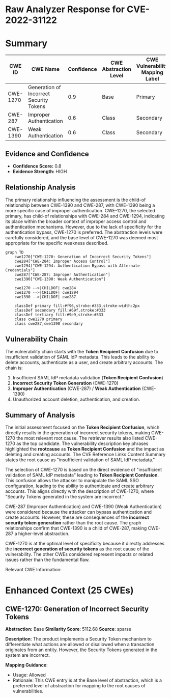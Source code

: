 # Raw Analyzer Response for CVE-2022-31122

# Summary
| CWE ID    | CWE Name                                                  | Confidence | CWE Abstraction Level | CWE Vulnerability Mapping Label | CWE-Vulnerability Mapping Notes |
| --------- | --------------------------------------------------------- | ---------- | --------------------- | ------------------------------- | ----------------------------- |
| CWE-1270  | Generation of Incorrect Security Tokens                   | 0.9        | Base                  | Primary                         | Allowed                       |
| CWE-287   | Improper Authentication                                   | 0.6        | Class                 | Secondary                       | Discouraged                   |
| CWE-1390  | Weak Authentication                                       | 0.6        | Class                 | Secondary                       | Allowed-with-Review         |

## Evidence and Confidence

*   **Confidence Score:** 0.8
*   **Evidence Strength:** HIGH

## Relationship Analysis
The primary relationship influencing the assessment is the child-of relationship between CWE-1390 and CWE-287, with CWE-1390 being a more specific case of improper authentication. CWE-1270, the selected primary, has child-of relationships with CWE-284 and CWE-1294, indicating its place within the broader context of improper access control and authentication mechanisms. However, due to the lack of specificity for the authentication bypass, CWE-1270 is preferred. The abstraction levels were carefully considered, and the base level of CWE-1270 was deemed most appropriate for the specific weakness described.

```mermaid
graph TD
    cwe1270["CWE-1270: Generation of Incorrect Security Tokens"]
    cwe284["CWE-284: Improper Access Control"]
    cwe1294["CWE-1294: Authentication Bypass with Alternate Credentials"]
    cwe287["CWE-287: Improper Authentication"]
    cwe1390["CWE-1390: Weak Authentication"]
    
    cwe1270 -->|CHILDOF| cwe284
    cwe1270 -->|CHILDOF| cwe1294
    cwe1390 -->|CHILDOF| cwe287
    
    classDef primary fill:#f96,stroke:#333,stroke-width:2px
    classDef secondary fill:#69f,stroke:#333
    classDef tertiary fill:#9e9,stroke:#333
    class cwe1270 primary
    class cwe287,cwe1390 secondary
```

## Vulnerability Chain
The vulnerability chain starts with the **Token Recipient Confusion** due to insufficient validation of SAML IdP metadata. This leads to the ability to delete accounts, authenticate as a user, and create arbitrary accounts. The chain is:

1.  Insufficient SAML IdP metadata validation (**Token Recipient Confusion**)
2.  **Incorrect Security Token Generation** (CWE-1270)
3.  **Improper Authentication** (CWE-287) / **Weak Authentication** (CWE-1390)
4.  Unauthorized account deletion, authentication, and creation.

## Summary of Analysis
The initial assessment focused on the **Token Recipient Confusion**, which directly results in the generation of incorrect security tokens, making CWE-1270 the most relevant root cause. The retriever results also listed CWE-1270 as the top candidate. The vulnerability description key phrases highlighted the **rootcause** as **Token Recipient Confusion** and the impact as deleting and creating accounts. The CVE Reference Links Content Summary states the root cause as "insufficient validation of SAML IdP metadata."

The selection of CWE-1270 is based on the direct evidence of "insufficient validation of SAML IdP metadata" leading to **Token Recipient Confusion**. This confusion allows the attacker to manipulate the SAML SSO configuration, leading to the ability to authenticate and create arbitrary accounts. This aligns directly with the description of CWE-1270, where "Security Tokens generated in the system are incorrect."

CWE-287 (Improper Authentication) and CWE-1390 (Weak Authentication) were considered because the attacker can bypass authentication and create accounts. However, these are consequences of the **incorrect security token generation** rather than the root cause. The graph relationships confirm that CWE-1390 is a child of CWE-287, making CWE-287 a higher-level abstraction.

CWE-1270 is at the optimal level of specificity because it directly addresses the **incorrect generation of security tokens** as the root cause of the vulnerability. The other CWEs considered represent impacts or related issues rather than the fundamental flaw.

Relevant CWE Information:

# Enhanced Context (25 CWEs)

## CWE-1270: Generation of Incorrect Security Tokens
**Abstraction:** Base
**Similarity Score**: 5112.68
**Source**: sparse

**Description**:
The product implements a Security Token mechanism to differentiate what actions are allowed or disallowed when a transaction originates from an entity. However, the Security Tokens generated in the system are incorrect.

**Mapping Guidance**:
- Usage: Allowed
- Rationale: This CWE entry is at the Base level of abstraction, which is a preferred level of abstraction for mapping to the root causes of vulnerabilities.